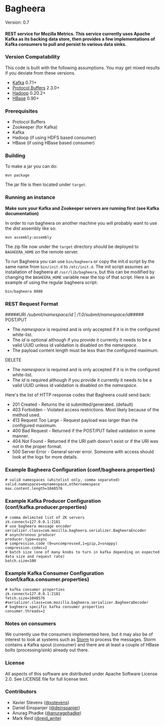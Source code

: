 # Bagheera #

Version: 0.7  

#### REST service for Mozilla Metrics. This service currently uses Apache Kafka as its backing data store, then provides a few implementations of Kafka consumers to pull and persist to various data sinks. ####


### Version Compatability ###
This code is built with the following assumptions.  You may get mixed results if you deviate from these versions.

* [Kafka](http://incubator.apache.org/kafka) 0.7.1+
* [Protocol Buffers](https://developers.google.com/protocol-buffers) 2.3.0+
* [Hadoop](http://hadoop.apache.org) 0.20.2+
* [HBase](http://hbase.apache.org) 0.90+

### Prerequisites ###
* Protocol Buffers
* Zookeeper (for Kafka)
* Kafka
* Hadoop (if using HDFS based consumer)
* HBase (if using HBase based consumer)

### Building ###
To make a jar you can do:  

`mvn package`

The jar file is then located under `target`.

### Running an instance ###
**Make sure your Kafka and Zookeeper servers are running first (see Kafka documentation)**

In order to run bagheera on another machine you will probably want to use the _dist_ assembly like so:

`mvn assembly:assembly`

The zip file now under the `target` directory should be deployed to `BAGHEERA_HOME` on the remote server.

To run Bagheera you can use `bin/bagheera` or copy the init.d script by the same name from `bin/init.d` to `/etc/init.d`. The init script assumes an installation of bagheera at `/usr/lib/bagheera`, but this can be modified by changing the `BAGHEERA_HOME` variable near the top of that script. Here is an example of using the regular bagheera script:

`bin/bagheera 8080`

### REST Request Format ###
#####URI _/submit/namespace/id_ | _/1.0/submit/namespace/id_#####
POST/PUT 

* The _namespace_ is required and is only accepted if it is in the configured white-list.
* The _id_ is optional although if you provide it currently it needs to be a valid UUID unless id validation is disabled on the _namespace_. 
* The payload content length must be less than the configured maximum.

DELETE

* The _namespace_ is required and is only accepted if it is in the configured white-list.
* The _id_ is required although if you provide it currently it needs to be a valid UUID unless id validation is disabled on the _namespace_.

Here's the list of HTTP response codes that Bagheera could send back:

* 201 Created - Returns the id submitted/generated. (default)
* 403 Forbidden - Violated access restrictions. Most likely because of the method used.
* 413 Request Too Large - Request payload was larger than the configured maximum.
* 400 Bad Request - Returned if the POST/PUT failed validation in some manner.
* 404 Not Found - Returned if the URI path doesn't exist or if the URI was not in the proper format.
* 500 Server Error - General server error. Someone with access should look at the logs for more details.

### Example Bagheera Configuration (conf/bagheera.properties) ###
    # valid namespaces (whitelist only, comma separated)
    valid.namespaces=mynamespace,othernamespace
    max.content.length=1048576

### Example Kafka Producer Configuration (conf/kafka.producer.properties) ###
    # comma delimited list of ZK servers
    zk.connect=127.0.0.1:2181
    # use bagheera message encoder
    serializer.class=com.mozilla.bagheera.serializer.BagheeraEncoder
    # asynchronous producer
    producer.type=async
    # compression.code (0=uncompressed,1=gzip,2=snappy)
    compression.codec=2
    # batch size (one of many knobs to turn in kafka depending on expected data size and request rate)
    batch.size=100

### Example Kafka Consumer Configuration (conf/kafka.consumer.properties) ###
    # kafka consumer properties
    zk.connect=127.0.0.1:2181
    fetch.size=1048576
    #serializer.class=com.mozilla.bagheera.serializer.BagheeraDecoder
    # bagheera specific kafka consumer properties
    consumer.threads=2

### Notes on consumers ###
We currently use the consumers implemented here, but it may also be of interest to look at systems such as [Storm](https://github.com/nathanmarz/storm) to process the messages. Storm contains a Kafka spout (consumer) and there are at least a couple of HBase bolts (processing/sink) already out there.

### License ###
All aspects of this software are distributed under Apache Software License 2.0. See LICENSE file for full license text.

### Contributors ###

* Xavier Stevens ([@xstevens](http://twitter.com/xstevens))
* Daniel Einspanjer ([@deinspanjer](http://twitter.com/deinspanjer))
* Anurag Phadke ([@anuragphadke](http://twitter.com/anuragphadke))
* Mark Reid ([@reid_write](http://twitter.com/reid_write))
